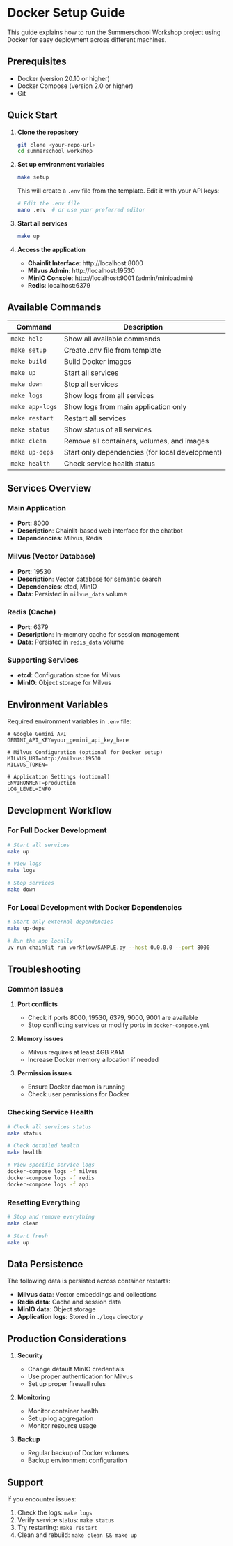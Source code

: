# Docker Setup Guide

This guide explains how to run the Summerschool Workshop project using Docker for easy deployment across different machines.

## Prerequisites

- Docker (version 20.10 or higher)
- Docker Compose (version 2.0 or higher)
- Git

## Quick Start

1. **Clone the repository**
   ```bash
   git clone <your-repo-url>
   cd summerschool_workshop
   ```

2. **Set up environment variables**
   ```bash
   make setup
   ```
   This will create a `.env` file from the template. Edit it with your API keys:
   ```bash
   # Edit the .env file
   nano .env  # or use your preferred editor
   ```

3. **Start all services**
   ```bash
   make up
   ```

4. **Access the application**
   - **Chainlit Interface**: http://localhost:8000
   - **Milvus Admin**: http://localhost:19530
   - **MinIO Console**: http://localhost:9001 (admin/minioadmin)
   - **Redis**: localhost:6379

## Available Commands

| Command | Description |
|---------|-------------|
| `make help` | Show all available commands |
| `make setup` | Create .env file from template |
| `make build` | Build Docker images |
| `make up` | Start all services |
| `make down` | Stop all services |
| `make logs` | Show logs from all services |
| `make app-logs` | Show logs from main application only |
| `make restart` | Restart all services |
| `make status` | Show status of all services |
| `make clean` | Remove all containers, volumes, and images |
| `make up-deps` | Start only dependencies (for local development) |
| `make health` | Check service health status |

## Services Overview

### Main Application
- **Port**: 8000
- **Description**: Chainlit-based web interface for the chatbot
- **Dependencies**: Milvus, Redis

### Milvus (Vector Database)
- **Port**: 19530
- **Description**: Vector database for semantic search
- **Dependencies**: etcd, MinIO
- **Data**: Persisted in `milvus_data` volume

### Redis (Cache)
- **Port**: 6379
- **Description**: In-memory cache for session management
- **Data**: Persisted in `redis_data` volume

### Supporting Services
- **etcd**: Configuration store for Milvus
- **MinIO**: Object storage for Milvus

## Environment Variables

Required environment variables in `.env` file:

```env
# Google Gemini API
GEMINI_API_KEY=your_gemini_api_key_here

# Milvus Configuration (optional for Docker setup)
MILVUS_URI=http://milvus:19530
MILVUS_TOKEN=

# Application Settings (optional)
ENVIRONMENT=production
LOG_LEVEL=INFO
```

## Development Workflow

### For Full Docker Development
```bash
# Start all services
make up

# View logs
make logs

# Stop services
make down
```

### For Local Development with Docker Dependencies
```bash
# Start only external dependencies
make up-deps

# Run the app locally
uv run chainlit run workflow/SAMPLE.py --host 0.0.0.0 --port 8000
```

## Troubleshooting

### Common Issues

1. **Port conflicts**
   - Check if ports 8000, 19530, 6379, 9000, 9001 are available
   - Stop conflicting services or modify ports in `docker-compose.yml`

2. **Memory issues**
   - Milvus requires at least 4GB RAM
   - Increase Docker memory allocation if needed

3. **Permission issues**
   - Ensure Docker daemon is running
   - Check user permissions for Docker

### Checking Service Health
```bash
# Check all services status
make status

# Check detailed health
make health

# View specific service logs
docker-compose logs -f milvus
docker-compose logs -f redis
docker-compose logs -f app
```

### Resetting Everything
```bash
# Stop and remove everything
make clean

# Start fresh
make up
```

## Data Persistence

The following data is persisted across container restarts:
- **Milvus data**: Vector embeddings and collections
- **Redis data**: Cache and session data
- **MinIO data**: Object storage
- **Application logs**: Stored in `./logs` directory

## Production Considerations

1. **Security**
   - Change default MinIO credentials
   - Use proper authentication for Milvus
   - Set up proper firewall rules

2. **Monitoring**
   - Monitor container health
   - Set up log aggregation
   - Monitor resource usage

3. **Backup**
   - Regular backup of Docker volumes
   - Backup environment configuration

## Support

If you encounter issues:
1. Check the logs: `make logs`
2. Verify service status: `make status`
3. Try restarting: `make restart`
4. Clean and rebuild: `make clean && make up`
